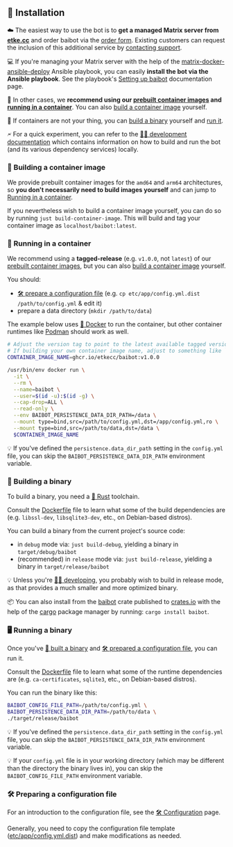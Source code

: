 ## 🚀 Installation

☁️ The easiest way to use the bot is to **get a managed Matrix server from [etke.cc](https://etke.cc/)** and order baibot via the [order form](https://etke.cc/order/). Existing customers can request the inclusion of this additional service by [contacting support](https://etke.cc/contacts/).

💻 If you're managing your Matrix server with the help of the [matrix-docker-ansible-deploy](https://github.com/spantaleev/matrix-docker-ansible-deploy) Ansible playbook, you can easily **install the bot via the Ansible playbook**. See the playbook's [Setting up baibot](https://github.com/spantaleev/matrix-docker-ansible-deploy/blob/master/docs/configuring-playbook-bot-baibot.md) documentation page.

🐋 In other cases, we **recommend using our [prebuilt container images](https://github.com/etkecc/baibot/pkgs/container/baibot) and [running in a container](#-running-in-a-container)**. You can also [build a container image](#building-a-container-image) yourself.

🔨 If containers are not your thing, you can [build a binary](#-building-a-binary) yourself and [run it](#-running-a-binary).

🗲 For a quick experiment, you can refer to the [🧑‍💻 development documentation](./development.md) which contains information on how to build and run the bot (and its various dependency services) locally.


### 🐋 Building a container image

We provide prebuilt container images for the `amd64` and `arm64` architectures, so **you don't necessarily need to build images yourself** and can jump to [Running in a container](#-running-in-a-container).

If you nevertheless wish to build a container image yourself, you can do so by running `just build-container-image`.
This will build and tag your container image as `localhost/baibot:latest`.


### 🐋 Running in a container

We recommend using a **tagged-release** (e.g. `v1.0.0`, not `latest`) of our [prebuilt container images](https://github.com/etkecc/baibot/pkgs/container/baibot), but you can also [build a container image](#-building-a-container-image) yourself.

You should:

- [🛠️ prepare a configuration file](#-preparing-a-configuration-file) (e.g. `cp etc/app/config.yml.dist /path/to/config.yml` & edit it)
- prepare a data directory (`mkdir /path/to/data`)

The example below uses [🐋 Docker](https://www.docker.com/) to run the container, but other container runtimes like [Podman](https://podman.io/) should work as well.

```sh
# Adjust the version tag to point to the latest available tagged version.
# If building your own container image name, adjust to something like `localhost/baibot:latest`.
CONTAINER_IMAGE_NAME=ghcr.io/etkecc/baibot:v1.0.0

/usr/bin/env docker run \
  -it \
  --rm \
  --name=baibot \
  --user=$(id -u):$(id -g) \
  --cap-drop=ALL \
  --read-only \
  --env BAIBOT_PERSISTENCE_DATA_DIR_PATH=/data \
  --mount type=bind,src=/path/to/config.yml,dst=/app/config.yml,ro \
  --mount type=bind,src=/path/to/data,dst=/data \
  $CONTAINER_IMAGE_NAME
```

💡 If you've defined the `persistence.data_dir_path` setting in the `config.yml` file, you can skip the `BAIBOT_PERSISTENCE_DATA_DIR_PATH` environment variable.


### 🔨 Building a binary

To build a binary, you need a [🦀 Rust](https://www.rust-lang.org/) toolchain.

Consult the [Dockerfile](../Dockerfile) file to learn what some of the build dependencies are (e.g. `libssl-dev`, `libsqlite3-dev`, etc., on Debian-based distros).

You can build a binary from the current project's source code:

- in `debug` mode via: `just build-debug`, yielding a binary in `target/debug/baibot`
- (recommended) in `release` mode via: `just build-release`, yielding a binary in `target/release/baibot`

💡 Unless you're [🧑‍💻 developing](./development.md), you probably wish to build in release mode, as that provides a much smaller and more optimized binary.

📦 You can also install from the [baibot](https://crates.io/crates/baibot) crate published to [crates.io](https://crates.io) with the help of the [cargo](https://doc.rust-lang.org/cargo/) package manager by running: `cargo install baibot`.


### 🖥️ Running a binary

Once you've [🔨 built a binary](#-building-a-binary) and [🛠️ prepared a configuration file](#-preparing-a-configuration-file), you can run it.

Consult the [Dockerfile](../Dockerfile) file to learn what some of the runtime dependencies are (e.g. `ca-certificates`, `sqlite3`, etc., on Debian-based distros).

You can run the binary like this:

```sh
BAIBOT_CONFIG_FILE_PATH=/path/to/config.yml \
BAIBOT_PERSISTENCE_DATA_DIR_PATH=/path/to/data \
./target/release/baibot
```

💡 If you've defined the `persistence.data_dir_path` setting in the `config.yml` file, you can skip the `BAIBOT_PERSISTENCE_DATA_DIR_PATH` environment variable.

💡 If your `config.yml` file is in your working directory (which may be different than the directory the binary lives in), you can skip the `BAIBOT_CONFIG_FILE_PATH` environment variable.


### 🛠️ Preparing a configuration file

For an introduction to the configuration file, see the [🛠️ Configuration](./configuration/README.md) page.

Generally, you need to copy the configuration file template ([etc/app/config.yml.dist](../etc/app/config.yml.dist)) and make modifications as needed.
